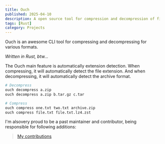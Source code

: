 ```yaml
---
title: Ouch
published: 2025-04-10
description: A open source tool for compression and decompression of files
tags: [Rust]
category: Projects
---
```


Ouch is an awesome CLI tool for compressing and decompressing for various formats.

_Written in Rust, btw..._

The Ouch main feature is automatically extension detection. When compressing, it will automatically detect the file extension. And when decompressing, it will automatically detect the archive format.
```sh
# Decompress
ouch decompress a.zip
ouch decompress a.zip b.tar.gz c.tar

# Compress
ouch compress one.txt two.txt archive.zip
ouch compress file.txt file.txt.lz4.zst
```

I'm alsovery proud to be a past maintainer and contributor, being responsible for following additions:

> [My contributions](https://github.com/ouch-org/ouch/pulls?q=is%3Apr+is%3Aclosed+author%3Atalis-fb)
